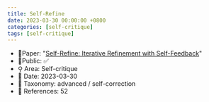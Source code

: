 ```yaml
---
title: Self-Refine
date: 2023-03-30 00:00:00 +0800
categories: [self-critique]
tags: [self-critique]
---
```


- 📙Paper: "[Self-Refine: Iterative Refinement with Self-Feedback](https://www.semanticscholar.org/paper/Self-Refine%3A-Iterative-Refinement-with-Madaan-Tandon/3aaf6a2cbad5850ad81ab5c163599cb3d523436f)"
- 🔑Public: ✅
- ⚲ Area: Self-critique
- 📅 Date: 2023-03-30
- 🔎 Taxonomy: advanced / self-correction
- 📝 References: 52
